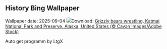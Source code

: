 ## History Bing Wallpaper
Wallpaper date: 2025-09-04
![](https://www.bing.com/th?id=OHR.WrestlingBears_EN-GB3380146887_UHD.jpg&w=1000)Download: [Grizzly bears wrestling, Katmai National Park and Preserve, Alaska, United States (© Cavan Images/Adobe Stock)](https://www.bing.com/th?id=OHR.WrestlingBears_EN-GB3380146887_UHD.jpg)

Auto get programm by LtgX
